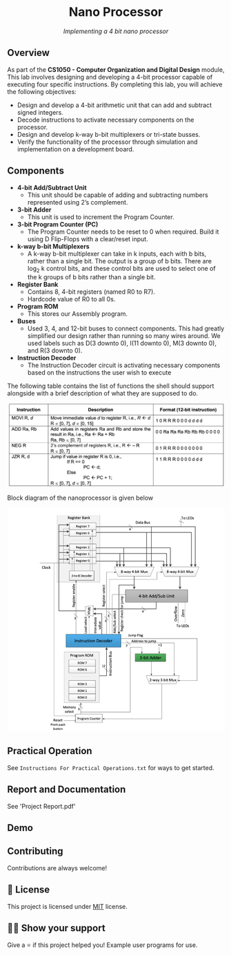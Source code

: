<h1 align="center">Nano Processor </h1>
<p align="center"><i>Implementing a 4 bit nano processor </i></p>


## Overview

As part of the <b>CS1050 - Computer Organization and Digital Design</b> module,
This lab involves designing and developing a 4-bit processor capable of executing four specific instructions. By completing this lab, you will achieve the following objectives:

<ul>
    <li>Design and develop a 4-bit arithmetic unit that can add and subtract signed integers.</li>
    <li>Decode instructions to activate necessary components on the processor.</li>
    <li>Design and develop k-way b-bit multiplexers or tri-state busses.</li>
    <li>Verify the functionality of the processor through simulation and implementation on a development board.</li>
</ul>

## Components

<ul>
    <li><strong>4-bit Add/Subtract Unit</strong>
        <ul>
            <li>This unit should be capable of adding and subtracting numbers represented using 2’s complement.</li>
        </ul>
    </li>
    <li><strong>3-bit Adder</strong>
        <ul>
            <li>This unit is used to increment the Program Counter.</li>
        </ul>
    </li>
    <li><strong>3-bit Program Counter (PC)</strong>
        <ul>
            <li>The Program Counter needs to be reset to 0 when required. Build it using D Flip-Flops with a clear/reset input.</li>
        </ul>
    </li>
    <li><strong>k-way b-bit Multiplexers</strong>
        <ul>
            <li>A k-way b-bit multiplexer can take in k inputs, each with b bits, rather than a single bit. The output is a group of b bits. There are log<sub>2</sub> k control bits, and these control bits are used to select one of the k groups of b bits rather than a single bit.</li>
        </ul>
    </li>
    <li><strong>Register Bank</strong>
        <ul>
            <li>Contains 8, 4-bit registers (named R0 to R7).</li>
            <li>Hardcode value of R0 to all 0s.</li>
        </ul>
    </li>
    <li><strong>Program ROM</strong>
        <ul>
            <li>This stores our Assembly program.</li>
        </ul>
    </li>
    <li><strong>Buses</strong>
        <ul>
            <li>Used 3, 4, and 12-bit buses to connect components. This had greatly simplified our design rather than running so many wires around. We used labels such as D(3 downto 0), I(11 downto 0), M(3 downto 0), and R(3 downto 0).</li>
        </ul>
    </li>
    <li><strong>Instruction Decoder</strong>
        <ul>
            <li> The Instruction Decoder circuit is activating necessary components based on the instructions the user wish to execute</li>
        </ul>
    </li>
  
</ul>


The following table contains the list of functions the shell should support
alongside with a brief description of what they are supposed to do.

<img src="assets/Screenshot 2024-07-08 at 20.49.21.png" alt="Awesome README Templates" />

Block diagram of the nanoprocessor is given below

<img src="assets/Screenshot 2024-07-08 at 21.44.40.png" alt="Awesome README Templates" />

## Practical Operation

See `Instructions For Practical Operations.txt` for ways to get started.

## Report and Documentation

See 'Project Report.pdf' 

## Demo 





## Contributing

Contributions are always welcome!


## :pencil: License

This project is licensed under [MIT](https://opensource.org/licenses/MIT) license.

## :man_astronaut: Show your support

Give a ⭐️ if this project helped you!
Example user programs for use.
